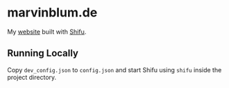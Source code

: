 # marvinblum.de

My [website](https://marvinblum.de) built with [Shifu](https://github.com/emvi/shifu).

## Running Locally

Copy `dev_config.json` to `config.json` and start Shifu using `shifu` inside the project directory.
